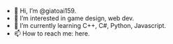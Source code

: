 - 👋 Hi, I’m @giatoai159.
- 👀 I’m interested in game design, web dev.
- 🌱 I’m currently learning C++, C#, Python, Javascript.
- 📫 How to reach me: here.

<!---
giatoai159/giatoai159 is a ✨ special ✨ repository because its `README.md` (this file) appears on your GitHub profile.
You can click the Preview link to take a look at your changes.
--->
